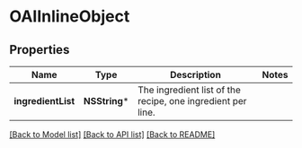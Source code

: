 # OAIInlineObject

## Properties
Name | Type | Description | Notes
------------ | ------------- | ------------- | -------------
**ingredientList** | **NSString*** | The ingredient list of the recipe, one ingredient per line. | 

[[Back to Model list]](../README.md#documentation-for-models) [[Back to API list]](../README.md#documentation-for-api-endpoints) [[Back to README]](../README.md)


